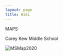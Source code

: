```yaml
---
layout: page
title: Wiki
---
```


MAPS

Carey Kew Middle School

 ![MSMap2020](/assets/MSMap2020.png)  
 
